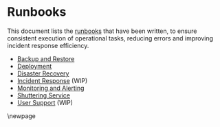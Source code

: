 # Runbooks

This document lists the [runbooks](https://educationgovuk.sharepoint.com/sites/DfEFinancialBenchmarking/Shared%20Documents/Runbooks) that have been written, to ensure consistent execution of operational tasks, reducing errors and improving incident response efficiency.

- [Backup and Restore](https://educationgovuk.sharepoint.com/sites/DfEFinancialBenchmarking/Shared%20Documents/Runbooks/Backup%20and%20Restore.docx)
- [Deployment](https://educationgovuk.sharepoint.com/sites/DfEFinancialBenchmarking/Shared%20Documents/Runbooks/Deployment.docx)
- [Disaster Recovery](https://educationgovuk.sharepoint.com/sites/DfEFinancialBenchmarking/Shared%20Documents/Runbooks/Disaster%20Recover.docx)
- [Incident Response](https://educationgovuk.sharepoint.com/sites/DfEFinancialBenchmarking/Shared%20Documents/Runbooks/%5BWIP%5D%20Incident%20Response.docx) (WIP)
- [Monitoring and Alerting](https://educationgovuk.sharepoint.com/sites/DfEFinancialBenchmarking/Shared%20Documents/Runbooks/Monitoring%20and%20Alerting.docx)
- [Shuttering Service](https://educationgovuk.sharepoint.com/sites/DfEFinancialBenchmarking/Shared%20Documents/Runbooks/Shuttering%20Service.docx)
- [User Support](https://educationgovuk.sharepoint.com/sites/DfEFinancialBenchmarking/Shared%20Documents/Runbooks/%5BWIP%5D%20User%20Support.docx) (WIP)

<!-- Leave the rest of this page blank -->
\newpage
